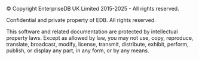 © Copyright EnterpriseDB UK Limited 2015-2025 - All rights reserved.

Confidential and private property of EDB. All rights reserved.

This software and related documentation are protected by intellectual
property laws. Except as allowed by law, you may not use, copy,
reproduce, translate, broadcast, modify, license, transmit, distribute,
exhibit, perform, publish, or display any part, in any form, or by any
means.
